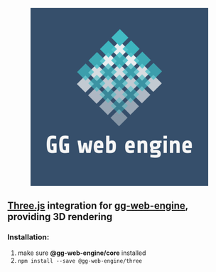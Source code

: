 <p align="center">
  <img src="../../documentation/assets/logo.png" style="height: 400px; width:400px;" alt=''/>
</p>

## [Three.js](https://github.com/mrdoob/three.js) integration for [gg-web-engine](https://github.com/AndyGura/gg-web-engine), providing 3D rendering

### Installation:
1) make sure **@gg-web-engine/core** installed
1) `npm install --save @gg-web-engine/three`
